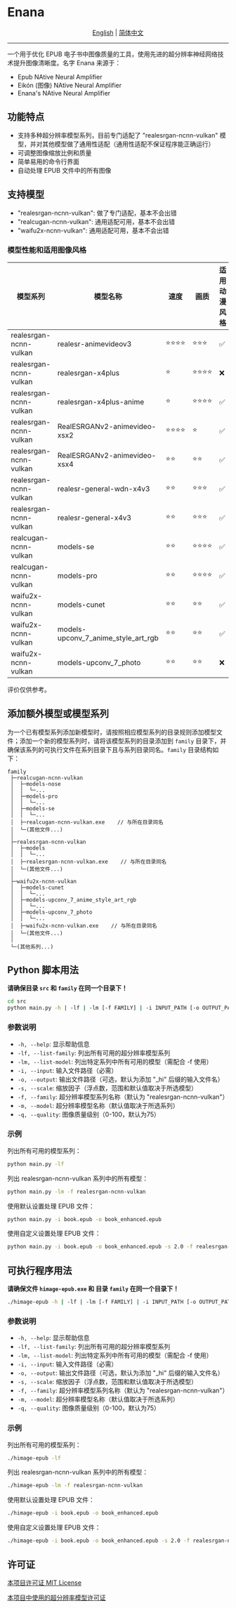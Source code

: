 # Enana

<div align="center">
<a href="readme.md">English</a> | <a href="readme.zh.md">简体中文</a>
</div>

----

一个用于优化 EPUB 电子书中图像质量的工具，使用先进的超分辨率神经网络技术提升图像清晰度。名字 Enana 来源于：
- Epub NAtive Neural Amplifier
- Eikón (图像) NAtive Neural Amplifier
- Enana's NAtive Neural Amplifier

## 功能特点

- 支持多种超分辨率模型系列，目前专门适配了 "realesrgan-ncnn-vulkan" 模型，并对其他模型做了通用性适配（通用性适配不保证程序能正确运行）
- 可调整图像缩放比例和质量
- 简单易用的命令行界面
- 自动处理 EPUB 文件中的所有图像

## 支持模型
- "realesrgan-ncnn-vulkan": 做了专门适配，基本不会出错
- "realcugan-ncnn-vulkan": 通用适配可用，基本不会出错
- "waifu2x-ncnn-vulkan": 通用适配可用，基本不会出错

### 模型性能和适用图像风格

|模型系列|模型名称|速度|画质|适用动漫风格|适用写实风格|
|-|-|-|-|-|-|
|realesrgan-ncnn-vulkan|realesr-animevideov3            |⭐⭐️⭐️⭐️ |⭐️⭐️⭐️   |✅|❌|
|realesrgan-ncnn-vulkan|realesrgan-x4plus               |⭐️         |⭐️⭐️⭐️⭐️|❌|✅|
|realesrgan-ncnn-vulkan|realesrgan-x4plus-anime         |⭐️         |⭐️⭐️⭐️⭐️|✅|❌|
|realesrgan-ncnn-vulkan|RealESRGANv2-animevideo-xsx2    |⭐️⭐️⭐️⭐️ |⭐️        |✅|❌|
|realesrgan-ncnn-vulkan|RealESRGANv2-animevideo-xsx4    |⭐️⭐️      |⭐️⭐️      |✅|❌|
|realesrgan-ncnn-vulkan|realesr-general-wdn-x4v3        |⭐️⭐️      |⭐️⭐️⭐️   |✅|✅|
|realesrgan-ncnn-vulkan|realesr-general-x4v3            |⭐️⭐️      |⭐️⭐️⭐️   |✅|✅|
|realcugan-ncnn-vulkan|models-se                        |⭐️⭐️      |⭐️⭐️⭐️⭐️ |✅|✅|
|realcugan-ncnn-vulkan|models-pro                       |⭐️⭐️      |⭐️⭐️⭐️⭐️ |✅|✅|
|waifu2x-ncnn-vulkan|models-cunet                       |⭐️⭐️      |⭐️⭐️      |✅|❌|
|waifu2x-ncnn-vulkan|models-upconv_7_anime_style_art_rgb|⭐️⭐️      |⭐️⭐️      |✅|❌|
|waifu2x-ncnn-vulkan|models-upconv_7_photo              |⭐️⭐️      |⭐️⭐️      |❌|✅|

评价仅供参考。

## 添加额外模型或模型系列
为一个已有模型系列添加新模型时，请按照相应模型系列的目录规则添加模型文件；添加一个新的模型系列时，请将该模型系列的目录添加到 `family` 目录下，并确保该系列的可执行文件在系列目录下且与系列目录同名。`family` 目录结构如下：

```
family
 ├─realcugan-ncnn-vulkan
 │  ├─models-nose
 │  │  └─...
 │  ├─models-pro
 │  │  └─...
 │  ├─models-se
 │  │  └─...
 │  ├─realcugan-ncnn-vulkan.exe    // 与所在目录同名
 │  └─(其他文件...)
 │
 ├─realesrgan-ncnn-vulkan
 │  ├─models
 │  │  └─...
 │  ├─realesrgan-ncnn-vulkan.exe    // 与所在目录同名
 │  └─(其他文件...)
 │
 ├─waifu2x-ncnn-vulkan
 │  ├─models-cunet
 │  │  └─...
 │  ├─models-upconv_7_anime_style_art_rgb
 │  │  └─...
 │  ├─models-upconv_7_photo
 │  │  └─...
 │  ├─waifu2x-ncnn-vulkan.exe    // 与所在目录同名
 │  └─(其他文件...)
 │
 └─(其他系列...)
```

## Python 脚本用法

**请确保目录 `src` 和 `family` 在同一个目录下！**

```bash
cd src
python main.py -h | -lf | -lm [-f FAMILY] | -i INPUT_PATH [-o OUTPUT_PATH] [-s SCALE] [-f FAMILY] [-m MODEL] [-q QUALITY]
```

### 参数说明

- `-h, --help`: 显示帮助信息
- `-lf, --list-family`: 列出所有可用的超分辨率模型系列
- `-lm, --list-model`: 列出特定系列中所有可用的模型（需配合 -f 使用）
- `-i, --input`: 输入文件路径（必需）
- `-o, --output`: 输出文件路径（可选，默认为添加 "_hi" 后缀的输入文件名）
- `-s, --scale`: 缩放因子（浮点数，范围和默认值取决于所选模型）
- `-f, --family`: 超分辨率模型系列名称（默认为 "realesrgan-ncnn-vulkan"）
- `-m, --model`: 超分辨率模型名称（默认值取决于所选系列）
- `-q, --quality`: 图像质量级别（0-100，默认为75）

### 示例

列出所有可用的模型系列：
```bash
python main.py -lf
```

列出 realesrgan-ncnn-vulkan 系列中的所有模型：
```bash
python main.py -lm -f realesrgan-ncnn-vulkan
```

使用默认设置处理 EPUB 文件：
```bash
python main.py -i book.epub -o book_enhanced.epub
```

使用自定义设置处理 EPUB 文件：
```bash
python main.py -i book.epub -o book_enhanced.epub -s 2.0 -f realesrgan-ncnn-vulkan -m realesrgan-x4plus -q 60
```

## 可执行程序用法

**请确保文件 `himage-epub.exe` 和 目录 `family` 在同一个目录下！**

```bash
./himage-epub -h | -lf | -lm [-f FAMILY] | -i INPUT_PATH [-o OUTPUT_PATH] [-s SCALE] [-f FAMILY] [-m MODEL] [-q QUALITY]
```

### 参数说明

- `-h, --help`: 显示帮助信息
- `-lf, --list-family`: 列出所有可用的超分辨率模型系列
- `-lm, --list-model`: 列出特定系列中所有可用的模型（需配合 -f 使用）
- `-i, --input`: 输入文件路径（必需）
- `-o, --output`: 输出文件路径（可选，默认为添加 "_hi" 后缀的输入文件名）
- `-s, --scale`: 缩放因子（浮点数，范围和默认值取决于所选模型）
- `-f, --family`: 超分辨率模型系列名称（默认为 "realesrgan-ncnn-vulkan"）
- `-m, --model`: 超分辨率模型名称（默认值取决于所选系列）
- `-q, --quality`: 图像质量级别（0-100，默认为75）

### 示例

列出所有可用的模型系列：
```bash
./himage-epub -lf
```

列出 realesrgan-ncnn-vulkan 系列中的所有模型：
```bash
./himage-epub -lm -f realesrgan-ncnn-vulkan
```

使用默认设置处理 EPUB 文件：
```bash
./himage-epub -i book.epub -o book_enhanced.epub
```

使用自定义设置处理 EPUB 文件：
```bash
./himage-epub -i book.epub -o book_enhanced.epub -s 2.0 -f realesrgan-ncnn-vulkan -m realesrgan-x4plus -q 60
```

## 许可证

[本项目许可证 MIT License](LICENSE)

[本项目中使用的超分辨率模型许可证](Licenses)

